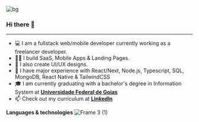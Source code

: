 ![bg](https://github.com/john0x01/john0x01/assets/78546581/f60edec9-c671-43f1-ba0e-48d7ff7d7c78)


### Hi there 👋
<hr />


- 💻 I am a fullstack web/mobile developer currently working as a freelancer developer.
- 🧑‍💻 I build SaaS, Mobile Apps & Landing Pages.
- 🎨 I also create UI/UX designs.
- 📝 I have major experience with React/Next, Node.js, Typescript, SQL, MongoDB, React Native & TailwindCSS
- 🎓 I am currently graduating with a bachelor's degree in Information System at <a href="https://ufg.br"><strong>Universidade Federal de Goias</strong></a>
- 📫 Check out my curriculum at <a href="https://www.linkedin.com/in/joaorochame/"><strong>LinkedIn</strong></a>

<strong>Languages & technologies</strong>
![Frame 3 (1)](https://github.com/john0x01/john0x01/assets/78546581/f83f43f8-dad0-4b4c-bba4-633881827d6b)

